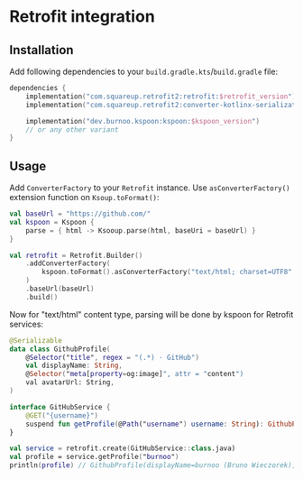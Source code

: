 # Retrofit integration

## Installation
Add following dependencies to your `build.gradle.kts`/`build.gradle` file:

```kotlin
dependencies {
    implementation("com.squareup.retrofit2:retrofit:$retrofit_version")
    implementation("com.squareup.retrofit2:converter-kotlinx-serialization:$retrofit_version")

    implementation("dev.burnoo.kspoon:kspoon:$kspoon_version")
    // or any other variant
}
```

## Usage
Add `ConverterFactory` to your `Retrofit` instance. Use `asConverterFactory()` extension function on `Ksoup.toFormat()`:

```kotlin
val baseUrl = "https://github.com/"
val kspoon = Kspoon {
    parse = { html -> Ksooup.parse(html, baseUri = baseUrl) }
}

val retrofit = Retrofit.Builder()
    .addConverterFactory(
        kspoon.toFormat().asConverterFactory("text/html; charset=UTF8".toMediaType())
    )
    .baseUrl(baseUrl)
    .build()
```

Now for "text/html" content type, parsing will be done by kspoon for Retrofit services:

```kotlin
@Serializable
data class GithubProfile(
    @Selector("title", regex = "(.*) · GitHub")
    val displayName: String,
    @Selector("meta[property=og:image]", attr = "content")
    val avatarUrl: String,
)

interface GitHubService {
    @GET("{username}")
    suspend fun getProfile(@Path("username") username: String): GithubProfile
}

val service = retrofit.create(GitHubService::class.java)
val profile = service.getProfile("burnoo")
println(profile) // GithubProfile(displayName=burnoo (Bruno Wieczorek), avatarUrl=https://avatars.githubusercontent.com/u/17478192?v=4)
```

